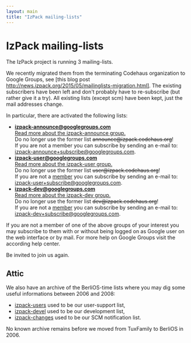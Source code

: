 ```yaml
---
layout: main
title: "IzPack mailing-lists"
---
```


<div class="page-header">
  <h1>IzPack mailing-lists</h1>
</div>

The IzPack project is running 3 mailing-lists.

We recently migrated them from the terminating Codehaus organization to Google Groups, see [this blog post http://news.izpack.org/2015/05/mailinglists-migration.html]. The existing subscribers have been left and don't probably have to re-subscribe (but rather give it a try). All existing lists (except scm) have been kept, just the mail addresses change.

In particular, there are activated the following lists:
<ul>
<li><b><a href="mailto:izpack-announce@googlegroups.com">izpack-announce@googlegroups.com</a></b><br /><a href="https://groups.google.com/forum/#!aboutgroup/izpack-announce">Read more about the izpack-announce group.</a><br />Do no longer use the former list <strike>announce@izpack.codehaus.org</strike>!<br />If you are not a member you can subscribe by sending an e-mail to:<br /><a href="mailto:izpack-announce+subscribe@googlegroups.com/">izpack-announce+subscribe@googlegroups.com</a>.</li>
<li><b><a href="mailto:izpack-user@googlegroups.com">izpack-user@googlegroups.com</a></b><br /><a href="https://groups.google.com/forum/#!aboutgroup/izpack-user">Read more about the izpack-user group.</a><br />Do no longer use the former list <strike>user@izpack.codehaus.org</strike>!<br />If you are not a&nbsp;<a href="https://groups.google.com/forum/#!members/izpack-user">member</a>&nbsp;you can subscribe&nbsp;by sending an e-mail to:<br /><a href="mailto:izpack-user+subscribe@googlegroups.com/">izpack-user+subscribe@googlegroups.com</a>.</li>
<li><b><a href="mailto:izpack-dev@googlegroups.com">izpack-dev@googlegroups.com</a></b><br /><a href="https://groups.google.com/forum/#!aboutgroup/izpack-dev">Read more about the izpack-dev group.</a><br />Do no longer use the former list <strike>dev@izpack.codehaus.org</strike>!<br />If you are not a&nbsp;<a href="https://groups.google.com/forum/#!members/izpack-dev">member</a>&nbsp;you can subscribe&nbsp;by sending an e-mail to:<br /><a href="mailto:izpack-dev+subscribe@googlegroups.com/">izpack-dev+subscribe@googlegroups.com</a>.</li>
</ul>

If you are not a member of one of the above groups of your interest you may subscribe to them with or without being logged on as Google user on the web interface or by mail. For more help on Google Groups visit the according help center.

Be invited to join us again.

## Attic

We also have an archive of the BerliOS-time lists where you may dig some useful informations between 2006 and 2008:

* [izpack-users](berlios-lists-archives/izpack-users/) used to be our user-support list,
* [izpack-devel](berlios-lists-archives/izpack-devel/) used to be our development list,
* [izpack-changes](berlios-lists-archives/izpack-changes/) used to be our SCM notification list.

No known archive remains before we moved from TuxFamily to BerliOS in 2006.
